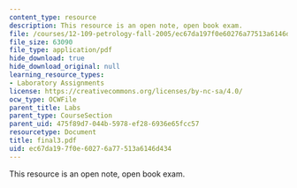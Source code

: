 ```yaml
---
content_type: resource
description: This resource is an open note, open book exam.
file: /courses/12-109-petrology-fall-2005/ec67da197f0e60276a77513a6146d434_final3.pdf
file_size: 63090
file_type: application/pdf
hide_download: true
hide_download_original: null
learning_resource_types:
- Laboratory Assignments
license: https://creativecommons.org/licenses/by-nc-sa/4.0/
ocw_type: OCWFile
parent_title: Labs
parent_type: CourseSection
parent_uid: 475f89d7-044b-5978-ef28-6936e65fcc57
resourcetype: Document
title: final3.pdf
uid: ec67da19-7f0e-6027-6a77-513a6146d434
---
```

This resource is an open note, open book exam.